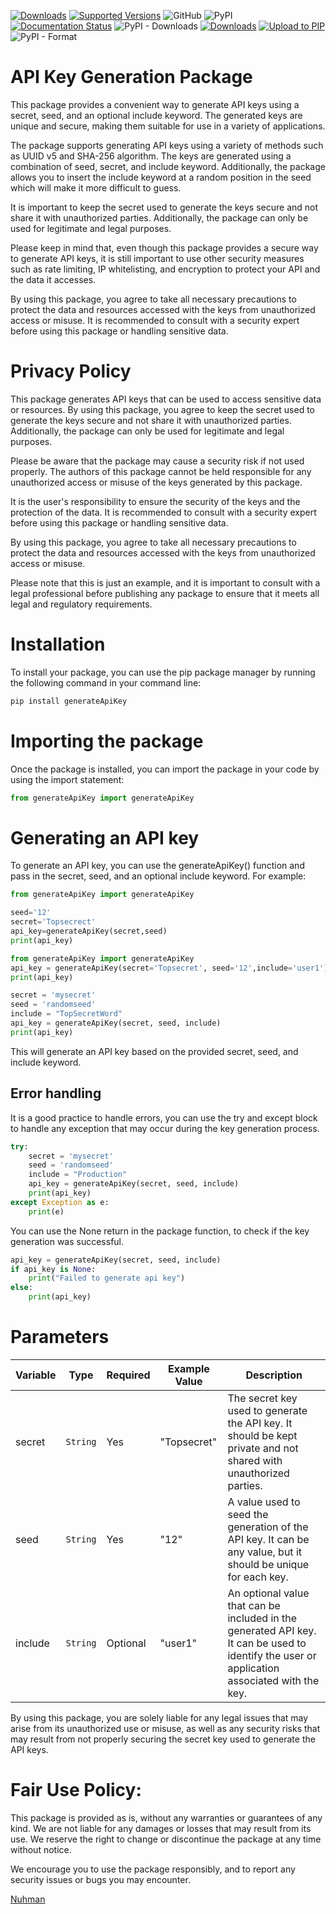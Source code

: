 [![Downloads](https://static.pepy.tech/personalized-badge/generateApiKey?period=total&units=abbreviation&left_color=grey&right_color=yellow&left_text=Total-Downloads)](https://pepy.tech/project/generateApiKey)
[![Supported Versions](https://img.shields.io/pypi/pyversions/generateApiKey.svg)](https://pypi.org/project/YoutubeTags)
![GitHub](https://img.shields.io/github/license/nuhmanpk/generate-api-key)
![PyPI](https://img.shields.io/pypi/v/generateApiKey)
[![Documentation Status](https://readthedocs.org/projects/generateApiKey/badge/?version=latest)](https://generateApiKey.readthedocs.io/en/latest/?badge=latest)
![PyPI - Downloads](https://img.shields.io/pypi/dm/generateApiKey)
[![Downloads](https://static.pepy.tech/personalized-badge/generateApiKey?period=week&units=international_system&left_color=grey&right_color=brightgreen&left_text=Downloads/Week)](https://pepy.tech/project/generateApiKey)
[![Upload to PIP](https://github.com/nuhmanpk/generate-api-key/actions/workflows/pypi-upload.yml/badge.svg?branch=main&event=workflow_dispatch)](https://github.com/nuhmanpk/generate-api-key/actions/workflows/Pypi-uploads.yml)
![PyPI - Format](https://img.shields.io/pypi/format/generateApiKey)
# API Key Generation Package

This package provides a convenient way to generate API keys using a secret, seed, and an optional include keyword. The generated keys are unique and secure, making them suitable for use in a variety of applications.

The package supports generating API keys using a variety of methods such as UUID v5 and SHA-256 algorithm. The keys are generated using a combination of seed, secret, and include keyword. Additionally, the package allows you to insert the include keyword at a random position in the seed which will make it more difficult to guess.

It is important to keep the secret used to generate the keys secure and not share it with unauthorized parties. Additionally, the package can only be used for legitimate and legal purposes.

Please keep in mind that, even though this package provides a secure way to generate API keys, it is still important to use other security measures such as rate limiting, IP whitelisting, and encryption to protect your API and the data it accesses.

By using this package, you agree to take all necessary precautions to protect the data and resources accessed with the keys from unauthorized access or misuse. It is recommended to consult with a security expert before using this package or handling sensitive data.

# Privacy Policy

This package generates API keys that can be used to access sensitive data or resources. By using this package, you agree to keep the secret used to generate the keys secure and not share it with unauthorized parties. Additionally, the package can only be used for legitimate and legal purposes.

Please be aware that the package may cause a security risk if not used properly. The authors of this package cannot be held responsible for any unauthorized access or misuse of the keys generated by this package.

It is the user's responsibility to ensure the security of the keys and the protection of the data. It is recommended to consult with a security expert before using this package or handling sensitive data.

By using this package, you agree to take all necessary precautions to protect the data and resources accessed with the keys from unauthorized access or misuse.

Please note that this is just an example, and it is important to consult with a legal professional before publishing any package to ensure that it meets all legal and regulatory requirements.


# Installation
To install your package, you can use the pip package manager by running the following command in your command line:

```python
pip install generateApiKey
```

# Importing the package
Once the package is installed, you can import the package in your code by using the import statement:
```python
from generateApiKey import generateApiKey
```
# Generating an API key
To generate an API key, you can use the generateApiKey() function and pass in the secret, seed, and an optional include keyword. For example:

```python
from generateApiKey import generateApiKey

seed='12'
secret='Topsecrect'
api_key=generateApiKey(secret,seed)
print(api_key)
```


```python
from generateApiKey import generateApiKey
api_key = generateApiKey(secret='Topsecret', seed='12',include='user1')
print(api_key)

```


```python
secret = 'mysecret'
seed = 'randomseed'
include = "TopSecretWord"
api_key = generateApiKey(secret, seed, include)
print(api_key)
```
This will generate an API key based on the provided secret, seed, and include keyword.

## Error handling
It is a good practice to handle errors, you can use the try and except block to handle any exception that may occur during the key generation process.

```python
try:
    secret = 'mysecret'
    seed = 'randomseed'
    include = "Production"
    api_key = generateApiKey(secret, seed, include)
    print(api_key)
except Exception as e:
    print(e)
```

You can use the None return in the package function, to check if the key generation was successful.

```python
api_key = generateApiKey(secret, seed, include)
if api_key is None:
    print("Failed to generate api key")
else:
    print(api_key)
```
# Parameters 

| **Variable** |	**Type** |	**Required** |	**Example Value** |	Description |
|----------|---------|-----------|--------------------|-------------|
| secret |	`String` |	Yes |	"Topsecret" |	The secret key used to generate the API key. It should be kept private and not shared with unauthorized parties. |
| seed |	`String` |	Yes |	"12" |	A value used to seed the generation of the API key. It can be any value, but it should be unique for each key. |
| include |	`String` |	Optional |	"user1" |	An optional value that can be included in the generated API key. It can be used to identify the user or application associated with the key. |



By using this package, you are solely liable for any legal issues that may arise from its unauthorized use or misuse, as well as any security risks that may result from not properly securing the secret key used to generate the API keys.

# Fair Use Policy:

This package is provided as is, without any warranties or guarantees of any kind. We are not liable for any damages or losses that may result from its use. We reserve the right to change or discontinue the package at any time without notice.

We encourage you to use the package responsibly, and to report any security issues or bugs you may encounter.

[Nuhman](https://github.com/nuhmanpk)
